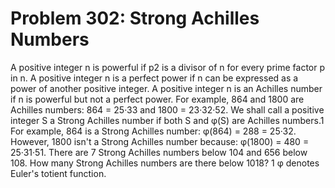 # Problem 302: Strong Achilles Numbers
A positive integer n is powerful if p2 is a divisor of n for every prime
factor p in n. A positive integer n is a perfect power if n can be
expressed as a power of another positive integer. A positive integer n
is an Achilles number if n is powerful but not a perfect power. For
example, 864 and 1800 are Achilles numbers: 864 = 25·33 and 1800 =
23·32·52. We shall call a positive integer S a Strong Achilles number if
both S and φ(S) are Achilles numbers.1 For example, 864 is a Strong
Achilles number: φ(864) = 288 = 25·32. However, 1800 isn't a Strong
Achilles number because: φ(1800) = 480 = 25·31·51. There are 7 Strong
Achilles numbers below 104 and 656 below 108. How many Strong Achilles
numbers are there below 1018? 1 φ denotes Euler's totient function.
